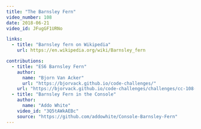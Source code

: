 ```yaml
---
title: "The Barnsley Fern"
video_number: 108
date: 2018-06-21
video_id: JFugGF1URNo

links:
  - title: "Barnsley fern on Wikipedia"
    url: https://en.wikipedia.org/wiki/Barnsley_fern

contributions:
  - title: "ES6 Barnsley Fern"
    author:
      name: "Bjorn Van Acker"
      url: "https://bjorvack.github.io/code-challenges/"
    url: "https://bjorvack.github.io/code-challenges/challenges/cc-108-barnsley-fern/"
  - title: "Barnsley Fern in the Console"
    author:
      name: "Addo White"
    video_id: "3Q5tAWkAEBc"
    source: "https://github.com/addowhite/Console-Barnsley-Fern"
---
```


